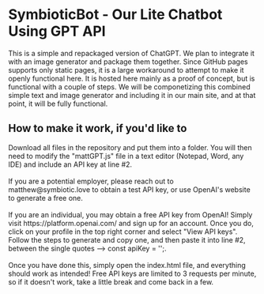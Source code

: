 <h1>SymbioticBot - Our Lite Chatbot Using GPT API</h1>
This is a simple and repackaged version of ChatGPT. We plan to integrate it with an image generator and package them together.
Since GitHub pages supports only static pages, it is a large workaround to attempt to make it openly functional here. It is hosted here mainly as a proof of concept, but is functional with a couple of steps.
We will be componetizing this combined simple text and image generator and including it in our main site, and at that point, it will be fully functional.
<h2>How to make it work, if you'd like to</h2>
Download all files in the repository and put them into a folder. You will then need to modify the "mattGPT.js" file in a text editor (Notepad, Word, any IDE) and include an API key at line #2.
<div>&nbsp</div>
If you are a potential employer, please reach out to matthew@symbiotic.love to obtain a test API key, or use OpenAI's website to generate a free one.
<div>&nbsp</div>
If you are an individual, you may obtain a free API key from OpenAI! Simply visit https://platform.openai.com/ and sign up for an account. Once you do, click on your profile in the top right corner and select
"View API keys". Follow the steps to generate and copy one, and then paste it into line #2, between the single quotes --> const apiKey = '';.
<div>&nbsp</div>
Once you have done this, simply open the index.html file, and everything should work as intended! Free API keys are limited to 3 requests per minute, so if it doesn't work, take a little break and come back in a few.

